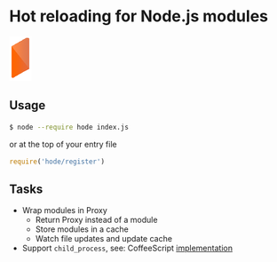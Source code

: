 # Hot reloading for Node.js modules

![Hode - Hot reload for Node.js modules](https://raw.githubusercontent.com/termosa/hode/master/docs/hode.png)

## Usage

```bash
$ node --require hode index.js
```

or at the top of your entry file

```js
require('hode/register')
```

## Tasks

- Wrap modules in Proxy
  - Return Proxy instead of a module
  - Store modules in a cache
  - Watch file updates and update cache
- Support `child_process`, see: CoffeeScript [implementation](https://github.com/jashkenas/coffeescript/blob/master/lib/coffeescript/register.js#L58)

